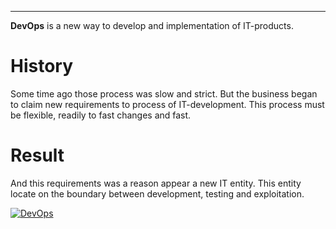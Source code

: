 ------------


**DevOps** is a new way to develop and implementation of IT-products. 

# History

Some time ago those process was slow and strict. But the business began to claim new requirements to process of IT-development. This process must be flexible, readily to fast changes and fast. 

# Result

And this requirements was a reason appear a new IT entity. This entity locate on the boundary between development, testing and exploitation.

[![DevOps](https://software-expert.ru/wp-content/uploads/2021/05/DevOps.png "DevOps")](http://https://software-expert.ru/wp-content/uploads/2021/05/DevOps.png "DevOps")
